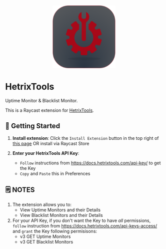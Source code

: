 <p align="center">
    <img src="./assets/hetrixtools.png" width="200" height="200" />
</p>

# HetrixTools
Uptime Monitor & Blacklist Monitor.

This is a Raycast extension for [HetrixTools](https://hetrixtools.com/).

## 🚀 Getting Started

1. **Install extension**: Click the `Install Extension` button in the top right of [this page](https://www.raycast.com/xmok/hetrixtools) OR install via Raycast Store

2. **Enter your HetrixTools API Key**:

    - `Follow` instructions from https://docs.hetrixtools.com/api-key/ to get the Key
    - `Copy` and `Paste` this in Preferences

## 🗒️ NOTES

1. The extension allows you to:
    - View Uptime Monitors and their Details
    - View Blacklist Monitors and their Details
2. For your API Key, if you don't want the Key to have *all* permissions, `follow` instruction from https://docs.hetrixtools.com/api-keys-access/ and `grant` the Key following permisisons:
    - v3 GET Uptime Monitors
    - v3 GET Blacklist Monitors
